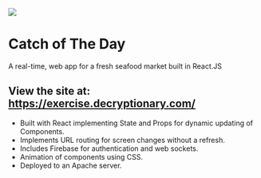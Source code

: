 ![](https://theamsalems.com/images/catch-of-the-day.png)

# Catch of The Day

A real-time, web app for a fresh seafood market built in React.JS

## View the site at: https://exercise.decryptionary.com/

* Built with React implementing State and Props for dynamic updating of Components.
* Implements URL routing for screen changes without a refresh.
* Includes Firebase for authentication and web sockets.
* Animation of components using CSS.
* Deployed to an Apache server.
